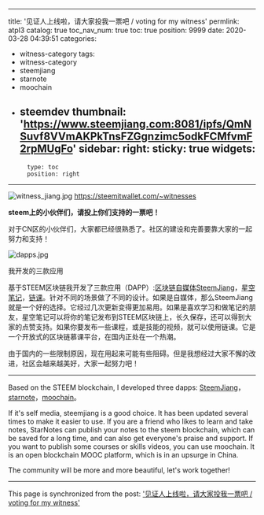 
---
title: '见证人上线啦，请大家投我一票吧 / voting for my witness'
permlink: atpl3
catalog: true
toc_nav_num: true
toc: true
position: 9999
date: 2020-03-28 04:39:51
categories:
- witness-category
tags:
- witness-category
- steemjiang
- starnote
- moochain
- steemdev
thumbnail: 'https://www.steemjiang.com:8081/ipfs/QmNSuvf8VVmAKPkTnsFZGgnzimc5odkFCMfvmF2rpMUgFo'
sidebar:
    right:
        sticky: true
widgets:
    -
        type: toc
        position: right
---


![witness_jiang.jpg](https://www.steemjiang.com:8081/ipfs/QmNSuvf8VVmAKPkTnsFZGgnzimc5odkFCMfvmF2rpMUgFo)
https://steemitwallet.com/~witnesses

**steem上的小伙伴们，请投上你们支持的一票吧！**

对于CN区的小伙伴们，大家都已经很熟悉了。社区的建设和完善要靠大家的一起努力和支持！

![dapps.jpg](https://www.steemjiang.com:8081/ipfs/QmSARsAcHbWRCVWb1n1BJjPcYhyyiu5YphJbsNK61d8Gvz)

我开发的三款应用

基于STEEM区块链我开发了三款应用（DAPP）:[区块链自媒体SteemJiang](https://steemjiang.com)，[星空笔记](https://starnote.github.io)，[链课](https://moochain.net)。针对不同的场景做了不同的设计。如果是自媒体，那么SteemJiang就是一个好的选择。它经过几次更新变得更加易用。如果是喜欢学习和做笔记的朋友，星空笔记可以将你的笔记发布到STEEM区块链上，长久保存，还可以得到大家的点赞支持。如果你要发布一些课程，或是技能的视频，就可以使用链课。它是一个开放式的区块链慕课平台，在国内正处在一个热潮。

由于国内的一些限制原因，现在用起来可能有些阻碍。但是我想经过大家不懈的改进，社区会越来越美好，大家一起努力吧！

****
Based on the STEEM blockchain, I developed three dapps: [SteemJiang](https://steemjiang.com)，[starnote](https://starnote.github.io)，[moochain](https://moochain.net)。

If it's self media, steemjiang is a good choice. It has been updated several times to make it easier to use. If you are a friend who likes to learn and take notes, StarNotes can publish your notes to the steem blockchain, which can be saved for a long time, and can also get everyone's praise and support. If you want to publish some courses or skills videos, you can use moochain. It is an open blockchain MOOC platform, which is in an upsurge in China.

The community will be more and more beautiful, let's work together!





- - -

This page is synchronized from the post: ['见证人上线啦，请大家投我一票吧 / voting for my witness'](https://steemit.com/@lemooljiang/atpl3)
